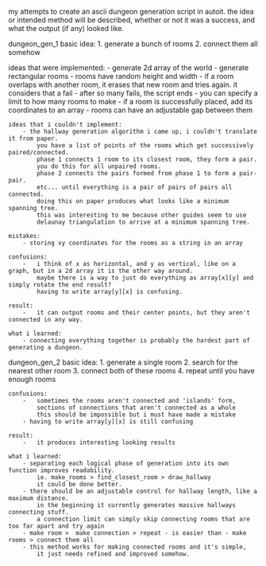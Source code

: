 my attempts to create an ascii dungeon generation script in autoit.  the idea or intended method will be described, whether or not it was a success, and what the output (if any) looked like.
  
  
  
dungeon_gen_1
	basic idea:
		1. generate a bunch of rooms
		2. connect them all somehow

  ideas that were implemented:
		- generate 2d array of the world
		- generate rectangular rooms
		- rooms have random height and width
		- if a room overlaps with another room, it erases that new room and tries again. it considers that a fail
		- after so many fails, the script ends
		- you can specify a limit to how many rooms to make
		- if a room is successfully placed, add its coordinates to an array
		- rooms can have an adjustable gap between them
		
	ideas that i couldn't implement:
		- the hallway generation algorithm i came up, i couldn't translate it from paper.
			you have a list of points of the rooms which get successively paired/connected.
			phase 1 connects 1 room to its closest room, they form a pair.
			you do this for all unpaired rooms.
			phase 2 connects the pairs formed from phase 1 to form a pair-pair.
			etc... until everything is a pair of pairs of pairs all connected.
			doing this on paper produces what looks like a minimum spanning tree.
			this was interesting to me because other guides seem to use
			delaunay triangulation to arrive at a minimum spanning tree.
			
	mistakes:
		- storing xy coordinates for the rooms as a string in an array

	confusions:
		-	i think of x as horizontal, and y as vertical, like on a graph, but in a 2d array it is the other way around.
			maybe there is a way to just do everything as array[x][y] and simply rotate the end result?
			having to write array[y][x] is confusing.
			
	result:
		-	it can output rooms and their center points, but they aren't connected in any way.
			
	what i learned:
		- connecting everything together is probably the hardest part of generating a dungeon.
		
  
  
  
dungeon_gen_2
	basic idea:
		1. generate a single room
		2. search for the nearest other room
		3. connect both of these rooms
		4. repeat until you have enough rooms
		
	confusions:
		-	sometimes the rooms aren't connected and 'islands' form,
			sections of connections that aren't connected as a whole
			this should be impossible but i must have made a mistake
		- having to write array[y][x] is still confusing
		
	result:
		-	it produces interesting looking results

	what i learned:
		- separating each logical phase of generation into its own function improves readability.
			ie. make_rooms > find_closest_room > draw_hallway
			it could be done better.
		- there should be an adjustable control for hallway length, like a maximum distance.
			in the beginning it currently generates massive hallways connecting stuff.
			a connection limit can simply skip connecting rooms that are too far apart and try again
		- make room >  make connection > repeat - is easier than - make rooms > connect them all
		- this method works for making connected rooms and it's simple,
			it just needs refined and improved somehow.





